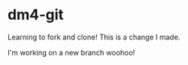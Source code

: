 # dm4-git

Learning to fork and clone!
This is a change I made.

I'm working on a new branch woohoo!
